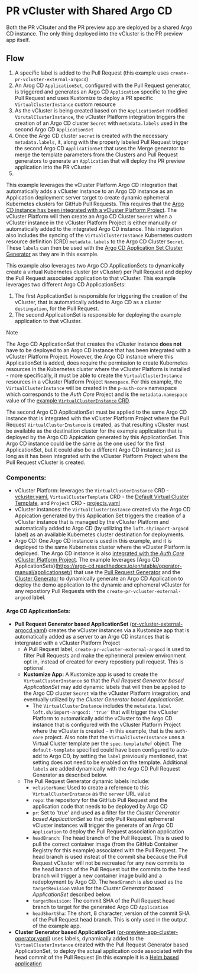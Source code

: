 # PR vCluster with Shared Argo CD

Both the PR vClsuter and the PR preview app are deployed by a shared Argo CD instance. The only thing deployed into the vCluster is the PR preview app itself.

## Flow 

1. A specific label is added to the Pull Request (this example uses `create-pr-vcluster-external-argocd`)
2. An Arog CD `ApplicationSet`, configured with the Pull Request generator, is triggered and generates an Argo CD `Application` specific to the give Pull Request and uses Kustomize to deploy a PR specific `VirtualClusterInstance` custom resource
3. As the vCluster is being created based on the `ApplicationSet` modified `VirutalClusterInstance`, the vCluster Platform integration triggers the creation of an Argo CD cluster `Secret` with `metadata.labels` used in the second Argo CD `ApplicationSet`
4. Once the Argo CD cluster `secret` is created with the necessary `metadata.labels`, it, along with the properly labeled Pull Request trigger the second Argo CD `ApplicationSet` that uses the Merge generator to merge the template parameters from the Clusters and Pull Request generators to generate an `Application` that will deploy the PR preview application into the PR vCluster
5. 

This example leverages the vCluster Platform Argo CD integration that automatically adds a vCluster instance to an Argo CD instance as an Application deployment server target to create dynamic ephemeral Kubernetes clusters for GitHub Pull Requests. This requires that the [Argo CD instance has been integrated with a vCluster Platform Project](https://www.vcluster.com/docs/platform/integrations/argocd#enable-argo-cd-integration-per-project). The vCluster Platform will then create an Argo CD Cluster `Secret` when a vCluster instance in the vCluster Platform Project is either manually or automatically added to the integrated Argo CD instance. This integration also includes the syncing of the `VirtualClusterInstance` Kubernetes custom resource definition (CRD) `metadata.labels` to the Argo CD Cluster `Secret`. These `labels` can then be used with the [Argo CD Application Set Cluster Generator](https://argo-cd.readthedocs.io/en/stable/operator-manual/applicationset/Generators-Cluster/#pass-additional-key-value-pairs-via-values-field) as they are in this example.

This example also leverages two Argo CD ApplicationSets to dynamically create a virtual Kubernetes cluster (or vCluster) per Pull Request and deploy the Pull Request associated application to that vCluster. This example leverages two different Argo CD ApplicationSets: 
1. The first ApplicationSet is responsible for triggering the creation of the vCluster, that is automatically added to Argo CD as a cluster `destingation`, for the Pull Request.
2. The second ApplicationSet is responsible for deploying the example application to that vCluster.

> [!NOTE]
> The Argo CD ApplicationSet that creates the vCluster instance **does not** have to be deployed to an Argo CD instance that has been integrated with a vCluster Platform Project. However, the Argo CD instance where this ApplicationSet is added, does require the permission to create Kubernetes resources in the Kubernetes cluster where the vCluster Platform is installed - more specifically, it must be able to create the `VirtualClusterInstance` resources in a vCluster Platform Project `Namespace`. For this example, the `VirtualClusterInstance` will be created in the `p-auth-core` namespace which corresponds to the *Auth Core* Project and is the `metadata.namespace` value of the [example `VirtualClusterInstance` CRD](./kustomize/vcluster.yaml).
>
> The second Argo CD ApplicationSet must be applied to the same Argo CD instance that is integrated with the vCluster Platform Project where the Pull Request `VirtualClusterInstance` is created, as that resulting vCluster must be available as the destination cluster for the example application that is deployed by the Argo CD Appication generated by this ApplicationSet. This Argo CD instance could be the same as the one used for the first ApplicationSet, but it could also be a different Argo CD instance; just as long as it has been integrated with the vCluster Platform Project where the Pull Request vCluster is created.

### Components:
- vCluster Platform: leverages the `VirtualClusterInstance` CRD - [vcluster.yaml](./kustomize/vcluster.yaml), `VirtualClusterTemplate` CRD - the [Default Virtual Cluster Template](../../virtual-cluster-templates/vcluster-templates.yaml#L30), and `Project` CRD - [projects.yaml](../../projects/projects.yaml#L70-L131)
- vCluster instances: the `VirtualClusterInstance` created via the Argo CD Appication generated by this Application Set triggers the creation of a vCluster instance that is managed by the vCluster Platform and automatically added to Argo CD (by utilizing the `loft.sh/import-argocd` label) as an available Kubernetes cluster destination for deployments.
- Argo CD: One Argo CD instance is used in this example, and it is deployed to the same Kubernetes cluster where the vCluster Platform is deployed. The Argo CD instance is also [integrated with the *Auth Core* vCluster Platform Project](../../projects/projects.yaml#L120-L131). The example leverages [Argo CD ApplicationSets}(https://argo-cd.readthedocs.io/en/stable/operator-manual/applicationset/) that use the [Pull Request Generator](https://argo-cd.readthedocs.io/en/stable/operator-manual/applicationset/Generators-Pull-Request/) and the [Cluster Generator](https://argo-cd.readthedocs.io/en/stable/operator-manual/applicationset/Generators-Cluster/) to dynamically generate an Argo CD Application to deploy the demo application to the dynamic and ephemeral vCluster for any repostiory Pull Requests with the `create-pr-vcluster-external-argocd` label.
  
#### Argo CD ApplicationSets:
- **Pull Request Generator based ApplicationSet** ([pr-vcluster-external-argocd.yaml](./apps/pr-vcluster-external-argocd.yaml)) creates the vCluster instances via a Kustomize app that is automatically added as a server to an Argo CD instances that is intergrated with a vCluster Platform Project
  - A Pull Request label, `create-pr-vcluster-external-argocd` is used to filter Pull Requests and make the ephermeral preview environment opt in, instead of created for every repostiory pull request. This is optional.
  - **Kustomize App:** A Kustomize app is used to create the `VirtualClusterInstance` so that the *Pull Request Generator based ApplicationSet* may add dynamic labels that will then be applied to the Argo CD cluster `Secret` via the vCluster Platform integration, and eventually utilized by the *Cluster Generator based ApplicationSet*.
    - The `VirtualClusterInstance` includes the `metadata.label` `loft.sh/import-argocd: 'true'` that will trigger the vCluster Platform to automatically add the vCluster to the Argo CD instance that is configured with the vCluster Platform Project where the vCluster is created - in this example, that is the `auth-core` project. Also note that the `VirtualClusterInstance` uses a Virtual Cluster template per the `spec.templateRef` object. The `default-template` specified could have been configured to auto-add to Argo CD, by setting the `label` previously mentioned, that setting does not need to be enabled on the template. Additional `labels` are added dynamically with the Argo CD Pull Request Generator as described below.
  - The Pull Request Generator dynamic labels include:
    - `vclusterName`: Used to create a reference to this `VirtualClusterInstance` as the `server` URL value
    - `repo`: the repository for the GitHub Pull Request and the application code that needs to be deployed by Argo CD
    - `pr`: Set to 'true' and used as a filter for the *Cluster Generator based ApplicationSet* so that only Pull Request ephemeral vCluster instances will trigger the generate of an Argo CD `Application` to deploy the Pull Request association application
    - `headBranch`: The head branch of the Pull Request. This is used to pull the correct container image (from the GitHub Container Registry for this example) associated with the Pull Request. The head branch is used insteat of the commit sha because the Pull Request vCluster will not be recreated for any new commits to the head branch of the Pull Request but the commits to the head branch will trigger a new container image build and a redeployment by Argo CD. The `headBranch` is also used as the `targetRevision` value for the *Cluster Generator based ApplicationSet* described below.
    - `targetRevision`: The commit SHA of the Pull Request head branch to target for the generated Argo CD `Application`
    - `headShortSha`: The short, 8 character, version of the commit SHA of the Pull Request head branch. This is only used in the output of the example app.
- **Cluster Generator based ApplicationSet** ([pr-preview-app-cluster-operator.yaml](./apps/pr-preview-app-cluster-operator.yaml)) uses labels, dynamically added to the `VirtualClusterInstance` created with the Pull Request Generator based ApplicationSet, to deploy the actual application code associated with the head commit of the Pull Request (in this example it is a [Helm based application](../../../helm-chart/)
